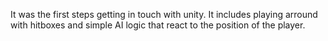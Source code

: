 It was the first steps getting in touch with unity.
It includes playing arround with hitboxes and simple AI logic that react to the position of the player.
